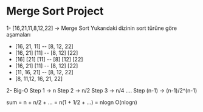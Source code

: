 # Merge Sort Project

1- [16,21,11,8,12,22] -> Merge Sort
Yukarıdaki dizinin sort türüne göre aşamaları 

- [16, 21, 11] -- [8, 12, 22]
- [16, 21]  [11] -- [8, 12] [22]
- [16] [21] [11] -- [8] [12] [22]
- [16, 21]  [11] -- [8, 12] [22]
- [11, 16, 21] -- [8, 12, 22]
- [8, 11,12, 16, 21, 22]

2- Big-O 
Step 1 -> n
Step 2 -> n/2
Step 3 -> n/4
....
Step (n-1) -> (n-1)/2^(n-1)

sum = n + n/2 + ... = n(1 + 1/2 + ...) = nlogn
O(nlogn)
